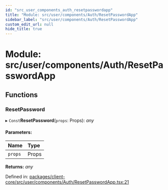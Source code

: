 ```yaml
---
id: "src_user_components_auth_resetpasswordapp"
title: "Module: src/user/components/Auth/ResetPasswordApp"
sidebar_label: "src/user/components/Auth/ResetPasswordApp"
custom_edit_url: null
hide_title: true
---
```


# Module: src/user/components/Auth/ResetPasswordApp

## Functions

### ResetPassword

▸ `Const`**ResetPassword**(`props`: Props): *any*

#### Parameters:

| Name | Type |
| :------ | :------ |
| `props` | Props |

**Returns:** *any*

Defined in: [packages/client-core/src/user/components/Auth/ResetPasswordApp.tsx:21](https://github.com/xr3ngine/xr3ngine/blob/2d83606b6/packages/client-core/src/user/components/Auth/ResetPasswordApp.tsx#L21)
